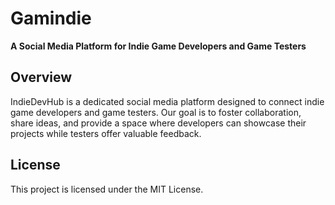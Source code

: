 # Gamindie

**A Social Media Platform for Indie Game Developers and Game Testers**

## Overview
IndieDevHub is a dedicated social media platform designed to connect indie game developers and game testers. Our goal is to foster collaboration, share ideas, and provide a space where developers can showcase their projects while testers offer valuable feedback.

## License
This project is licensed under the MIT License.
